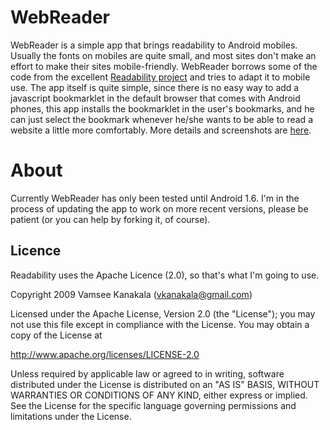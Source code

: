 # WebReader

WebReader is a simple app that brings readability to Android mobiles. Usually the fonts on mobiles are quite small, and most sites don't make an effort to make their sites mobile-friendly. WebReader borrows some of the code from the excellent [Readability project](http://lab.arc90.com/experiments/readability/) and tries to adapt it to mobile use. The app itself is quite simple, since there is no easy way to add a javascript bookmarklet in the default browser that comes with Android phones, this app installs the bookmarklet in the user's bookmarks, and he can just select the bookmark whenever he/she wants to be able to read a website a little more comfortably. More details and screenshots are [here](http://webreader.vamsee.in). 

# About

Currently WebReader has only been tested until Android 1.6. I'm in the process of updating the app to work on more recent versions, please be patient (or you can help by forking it, of course).

## Licence

Readability uses the Apache Licence (2.0), so that's what I'm going to use.

Copyright 2009 Vamsee Kanakala (vkanakala@gmail.com)

Licensed under the Apache License, Version 2.0 (the "License");
you may not use this file except in compliance with the License.
You may obtain a copy of the License at
   
   http://www.apache.org/licenses/LICENSE-2.0

Unless required by applicable law or agreed to in writing, software
distributed under the License is distributed on an "AS IS" BASIS,
WITHOUT WARRANTIES OR CONDITIONS OF ANY KIND, either express or implied.
See the License for the specific language governing permissions and
limitations under the License.

